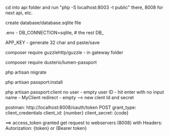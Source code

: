 cd into api folder and run "php -S localhost:8003 -t public" there, 8008 for next api, etc.

create database/database.sqlite file

.env - DB_CONNECTION=sqlite, # the rest DB_

APP_KEY - generate 32 char and paste/save

composer require guzzlehttp/guzzle - in gateway folder

composer require dusterio/lumen-passport 

php artisan migrate

php artisan passport:install

php artisan passport:client
no user - empty user ID - hit enter with no input
name - MyClient
redirect - empty
--> new clent Id and secret

postman:
http://localhost:8008/oauth/token
POST
grant_type: client_credentials
client_id: {number}
client_secret: {code}

==> access_token granted
get request to webservers (8008) with Headers:
Autorization: {token} or {Bearer token}

